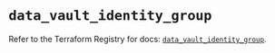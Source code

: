 # `data_vault_identity_group`

Refer to the Terraform Registry for docs: [`data_vault_identity_group`](https://registry.terraform.io/providers/hashicorp/vault/4.7.0/docs/data-sources/identity_group).
